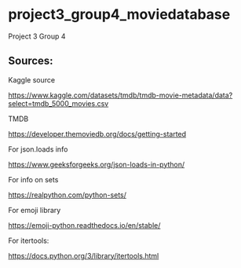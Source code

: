 # project3_group4_moviedatabase
Project 3 Group 4

## Sources:

Kaggle source

https://www.kaggle.com/datasets/tmdb/tmdb-movie-metadata/data?select=tmdb_5000_movies.csv

TMDB 

https://developer.themoviedb.org/docs/getting-started

For json.loads info

https://www.geeksforgeeks.org/json-loads-in-python/

For info on sets

https://realpython.com/python-sets/

For emoji library

https://emoji-python.readthedocs.io/en/stable/

For itertools:

https://docs.python.org/3/library/itertools.html
